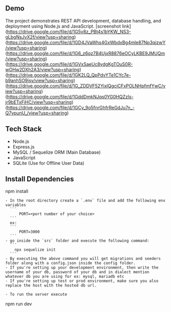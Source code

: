 ## Demo

The project demonstrates REST API development, database handling, and deployment using Node.js and JavaScript.
[screenshot link]
(https://drive.google.com/file/d/1G5v8z_PBt4s1bYKW_NS3-gLbgNsJvX2f/view?usp=sharing)
(https://drive.google.com/file/d/1GD4JVaWhs4GxWbdxBg4mle87Np3qjzwY/view?usp=sharing)
(https://drive.google.com/file/d/1G6_z6qz7B4UjxR8876eOCyLKBE9JMUQm/view?usp=sharing)
(https://drive.google.com/file/d/1GVxSaeUc8ydgKgTOuS0R-wOHw2DXh2A3/view?usp=sharing)
(https://drive.google.com/file/d/1GK2LQ_QpPdvYTe1CYc7e-b9anhSO9jsy/view?usp=sharing)
(https://drive.google.com/file/d/1G_ZDDVF52YixlQgcjCFxPOLNHpfmfYwC/view?usp=sharing)
(https://drive.google.com/file/d/1GddDmkNJqs0YG0HQZzIs-jr9bETxFiHC/view?usp=sharing)
(https://drive.google.com/file/d/1GCy_9o5fnrGhfrReGdJu7n_-Q7vpunU_/view?usp=sharing)

## Tech Stack
- Node.js
- Express.js
- MySQL / Sequelize ORM (Main Database)
- JavaScript
- SQLite (Use for Offline User Data)

## Install Dependencies

npm install
  ```
 - In the root directory create a `.env` file and add the following env variables
    ```
        PORT=<port number of your choice>
    ```
    ex: 
    ```
        PORT=3000
    ```
 - go inside the `src` folder and execute the following command:
    ```
      npx sequelize init
    ```
 - By executing the above command you will get migrations and seeders folder along with a config.json inside the config folder. 
 - If you're setting up your development environment, then write the username of your db, password of your db and in dialect mention whatever db you are using for ex: mysql, mariadb etc
 - If you're setting up test or prod environment, make sure you also replace the host with the hosted db url.

 - To run the server execute
 ```
 npm run dev

 ## 
